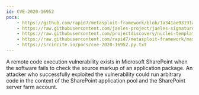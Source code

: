 ```yaml
---
id: CVE-2020-16952
pocs:
    - https://github.com/rapid7/metasploit-framework/blob/1a341ae93191ac5f6d8a9603aebb6b3a1f65f107/documentation/modules/exploit/windows/http/sharepoint_ssi_viewstate.md
    - https://raw.githubusercontent.com/jaeles-project/jaeles-signatures/master/cves/ms-sharepoint-rce-cve-2020-16952.yaml
    - https://raw.githubusercontent.com/projectdiscovery/nuclei-templates/master/cves/CVE-2020-16952.yaml
    - https://raw.githubusercontent.com/rapid7/metasploit-framework/master/modules/exploits/windows/http/sharepoint_ssi_viewstate.rb
    - https://srcincite.io/pocs/cve-2020-16952.py.txt
---
```

A remote code execution vulnerability exists in Microsoft SharePoint when the software fails to check the source markup of an application package. An attacker who successfully exploited the vulnerability could run arbitrary code in the context of the SharePoint application pool and the SharePoint server farm account.
